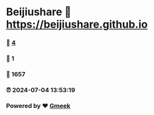 # Beijiushare :link: https://beijiushare.github.io 
### :page_facing_up: [4](https://beijiushare.github.io/tag.html) 
### :speech_balloon: 1 
### :hibiscus: 1657 
### :alarm_clock: 2024-07-04 13:53:19 
### Powered by :heart: [Gmeek](https://github.com/Meekdai/Gmeek)
